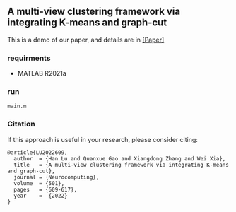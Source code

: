 ## A multi-view clustering framework via integrating K-means and graph-cut
This is a demo of our paper, and details are in [[Paper]](https://authors.elsevier.com/c/1fLBn3INukKgMk)

### requirments
- MATLAB R2021a

### run
```
main.m
```

### Citation
If this approach is useful in your research, please consider citing:
```
@article{LU2022609,
  author  = {Han Lu and Quanxue Gao and Xiangdong Zhang and Wei Xia},
  title   = {A multi-view clustering framework via integrating K-means and graph-cut},
  journal = {Neurocomputing},
  volume  = {501},
  pages   = {609-617},
  year    =  {2022}
}
```
